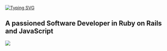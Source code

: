 [![Typing SVG](https://readme-typing-svg.herokuapp.com?font=Fira+Code&weight=800&size=23&duration=7000&pause=1000&color=FFFFFF&background=212121&width=435&lines=%F0%9F%91%8B+Hello+world!+I+am+Juan+David)](https://git.io/typing-svg)

## A passioned Software Developer in Ruby on Rails and JavaScript 
<a href="https://skillicons.dev">
    <img src="https://skillicons.dev/icons?i=rails,js" />
</a>
